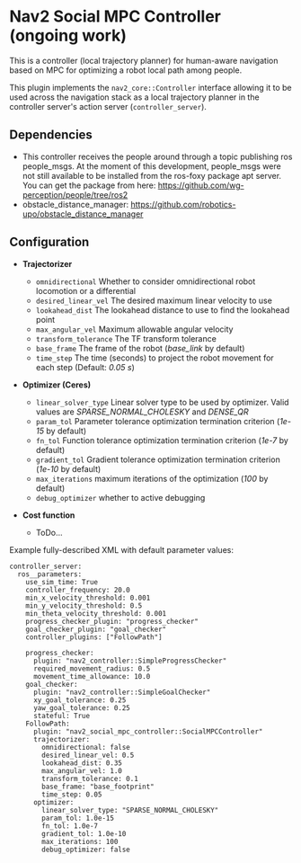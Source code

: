 # Nav2 Social MPC Controller (ongoing work)

This is a controller (local trajectory planner) for human-aware navigation based on MPC for optimizing a robot local path among people. 


This plugin implements the `nav2_core::Controller` interface allowing it to be used across the navigation stack as a local trajectory planner in the controller server's action server (`controller_server`).

## Dependencies

- This controller receives the people around through a topic publishing ros people_msgs.
At the moment of this development, people_msgs were not still available to be installed from the ros-foxy package apt server. You can get the package from here: https://github.com/wg-perception/people/tree/ros2
- obstacle_distance_manager: https://github.com/robotics-upo/obstacle_distance_manager 


## Configuration

* **Trajectorizer**

  * `omnidirectional`  Whether to consider omnidirectional robot locomotion or a differential
  * `desired_linear_vel`  The desired maximum linear velocity to use 
  * `lookahead_dist`  The lookahead distance to use to find the lookahead point 
  * `max_angular_vel`  Maximum allowable angular velocity 
  *  `transform_tolerance`  The TF transform tolerance 
  * `base_frame`  The frame of the robot (*base_link* by default) 
  * `time_step`  The time (seconds) to project the robot movement for each step (Default: *0.05 s*)


* **Optimizer (Ceres)**

  * `linear_solver_type`  Linear solver type to be used by optimizer. Valid values are *SPARSE_NORMAL_CHOLESKY* and *DENSE_QR* 
  * `param_tol`  Parameter tolerance optimization termination criterion (*1e-15* by default) 
  * `fn_tol`  Function tolerance optimization termination criterion (*1e-7* by default) 
  * `gradient_tol`  Gradient tolerance optimization termination criterion (*1e-10* by default) 
  * `max_iterations`  maximum iterations of the optimization (*100* by default) 
  * `debug_optimizer`  whether to active debugging 

* **Cost function**

  * ToDo...



Example fully-described XML with default parameter values:

```
controller_server:
  ros__parameters:
    use_sim_time: True
    controller_frequency: 20.0
    min_x_velocity_threshold: 0.001
    min_y_velocity_threshold: 0.5
    min_theta_velocity_threshold: 0.001
    progress_checker_plugin: "progress_checker"
    goal_checker_plugin: "goal_checker"
    controller_plugins: ["FollowPath"]

    progress_checker:
      plugin: "nav2_controller::SimpleProgressChecker"
      required_movement_radius: 0.5
      movement_time_allowance: 10.0
    goal_checker:
      plugin: "nav2_controller::SimpleGoalChecker"
      xy_goal_tolerance: 0.25
      yaw_goal_tolerance: 0.25
      stateful: True
    FollowPath:
      plugin: "nav2_social_mpc_controller::SocialMPCController"
      trajectorizer:
        omnidirectional: false
        desired_linear_vel: 0.5
        lookahead_dist: 0.35
        max_angular_vel: 1.0
        transform_tolerance: 0.1
        base_frame: "base_footprint"
        time_step: 0.05
      optimizer:
        linear_solver_type: "SPARSE_NORMAL_CHOLESKY"
        param_tol: 1.0e-15
        fn_tol: 1.0e-7
        gradient_tol: 1.0e-10
        max_iterations: 100
        debug_optimizer: false
```

